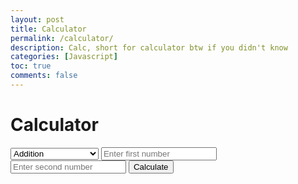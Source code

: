 ```yaml
---
layout: post
title: Calculator 
permalink: /calculator/
description: Calc, short for calculator btw if you didn't know
categories: [Javascript]
toc: true
comments: false
---
```


 <head>
       <meta charset="UTF-8">
       <meta name="viewport" content="width=device-width, initial-scale=1.0">
       <title>Simple JavaScript Calculator</title>
       <link rel="stylesheet" href="styles.css">
   </head>
   <body>
       <div class="calculator">
           <h1>Calculator</h1>
           <select id="operation">
               <option value="add">Addition</option>
               <option value="subtract">Subtraction</option>
               <option value="multiply">Multiplication</option>
               <option value="divide">Division</option>
               <option value="percentage">Percentage Change</option>
           </select>
           <input type="number" id="num1" placeholder="Enter first number">
           <input type="number" id="num2" placeholder="Enter second number">
           <button onclick="calculate()">Calculate</button>
           <p id="result"></p>
       </div>
       <script src="script.js"></script>
   </body>
   